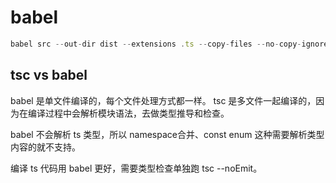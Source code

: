 # babel

```js
babel src --out-dir dist --extensions .ts --copy-files --no-copy-ignored --ignore **/__tests__,**/__integration_tests__
```

## tsc vs babel

babel 是单文件编译的，每个文件处理方式都一样。
tsc 是多文件一起编译的，因为在编译过程中会解析模块语法，去做类型推导和检查。

babel 不会解析 ts 类型，所以 namespace合并、const enum 这种需要解析类型内容的就不支持。

编译 ts 代码用 babel 更好，需要类型检查单独跑 tsc --noEmit。
